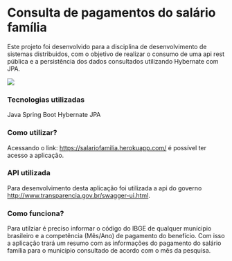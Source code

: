 # Consulta de pagamentos do salário família
Este projeto foi desenvolvido para a disciplina de desenvolvimento de sistemas distribuidos, com o objetivo de realizar o consumo de uma api rest pública e a persistência dos dados consultados utilizando Hybernate com JPA.

![](https://github.com/LucasMSouza1/Salario-Familia/blob/master/tela%20de%20listagem.PNG)

### Tecnologias utilizadas
Java
Spring Boot
Hybernate
JPA

### Como utilizar? 
Acessando o link: https://salariofamilia.herokuapp.com/ é possível ter acesso a aplicação.

### API utilizada
Para desenvolvimento desta aplicação foi utilizada a api do governo http://www.transparencia.gov.br/swagger-ui.html.

### Como funciona? 
Para utilziar é preciso informar o código do IBGE de qualquer munícipio brasileiro e a competência (Mês/Ano) de pagamento do benefício. Com isso a aplicação trará um resumo com as informações do pagamento do salário família para o municipio consultado de acordo com o mês da pesquisa.
